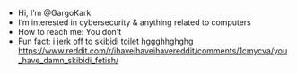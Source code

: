 - Hi, I’m @GargoKark
- I’m interested in cybersecurity & anything related to computers 
- How to reach me: You don't
- Fun fact: i jerk off to skibidi toilet hggghhghghg
https://www.reddit.com/r/ihaveihaveihavereddit/comments/1cmycva/you_have_damn_skibidi_fetish/
<!---
GargoKark/GargoKark is a ✨ special ✨ repository because its `README.md` (this file) appears on your GitHub profile.
You can click the Preview link to take a look at your changes.
--->
